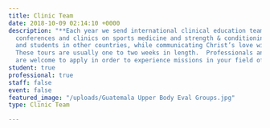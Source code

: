```yaml
---
title: Clinic Team
date: 2018-10-09 02:14:10 +0000
description: "**Each year we send international clinical education teams to co-host
  conferences and clinics on sports medicine and strength & conditioning with professionals
  and students in other countries, while communicating Christ’s love with others.
  These tours are usually one to two weeks in length.  Professionals and college students 
  are welcome to apply in order to experience missions in your field of expertise.** "
student: true
professional: true
staff: false
event: false
featured_image: "/uploads/Guatemala Upper Body Eval Groups.jpg"
type: Clinic Team

---
```

